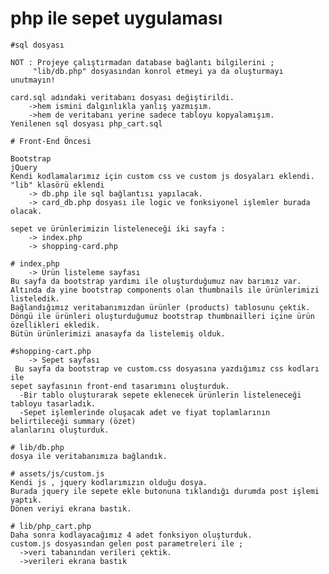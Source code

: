 # php ile sepet uygulaması

    #sql dosyası

    NOT : Projeye çalıştırmadan database bağlantı bilgilerini ;
         "lib/db.php" dosyasından konrol etmeyi ya da oluşturmayı unutmayın!

    card.sql adındaki veritabanı dosyası değiştirildi.
        ->hem ismini dalgınlıkla yanlış yazmışım.
        ->hem de veritabanı yerine sadece tabloyu kopyalamışım.
    Yenilenen sql dosyası php_cart.sql

    # Front-End Öncesi

    Bootstrap
    jQuery 
    Kendi kodlamalarımız için custom css ve custom js dosyaları eklendi.
    "lib" klasörü eklendi 
        -> db.php ile sql bağlantısı yapılacak.
        -> card_db.php dosyası ile logic ve fonksiyonel işlemler burada olacak.
    
    sepet ve ürünlerimizin listeleneceği iki sayfa :
        -> index.php
        -> shopping-card.php

    # index.php 
        -> Ürün listeleme sayfası
    Bu sayfa da bootstrap yardımı ile oluşturduğumuz nav barımız var.
    Altında da yine bootstrap components olan thumbnails ile ürünlerimizi listeledik.
    Bağlandığımız veritabanımızdan ürünler (products) tablosunu çektik. 
    Döngü ile ürünleri oluşturduğumuz bootstrap thumbnailleri içine ürün özellikleri ekledik.
    Bütün ürünlerimizi anasayfa da listelemiş olduk.
    
    #shopping-cart.php 
        -> Sepet sayfası
     Bu sayfa da bootstrap ve custom.css dosyasına yazdığımız css kodları ile
    sepet sayfasının front-end tasarımını oluşturduk. 
      -Bir tablo oluşturarak sepete eklenecek ürünlerin listeleneceği tabloyu tasarladık.
      -Sepet işlemlerinde oluşacak adet ve fiyat toplamlarının belirtileceği summary (özet)
    alanlarını oluşturduk.  

    # lib/db.php
    dosya ile veritabanımıza bağlandık.

    # assets/js/custom.js
    Kendi js , jquery kodlarımızın olduğu dosya.
    Burada jquery ile sepete ekle butonuna tıklandığı durumda post işlemi yaptık.
    Dönen veriyi ekrana bastık.

    # lib/php_cart.php
    Daha sonra kodlayacağımız 4 adet fonksiyon oluşturduk.
    custom.js dosyasından gelen post parametreleri ile ;
      ->veri tabanından verileri çektik.
      ->verileri ekrana bastık



